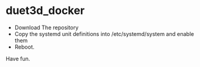 # duet3d_docker
- Download The repository 
- Copy the systemd unit definitions into /etc/systemd/system and enable them
- Reboot. 

Have fun.
